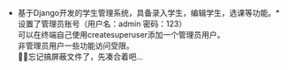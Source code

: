 * 基于Django开发的学生管理系统，具备录入学生，编辑学生，选课等功能。*  
设置了管理员账号（用户名：admin 密码：123）  
可以在终端自己使用createsuperuser添加一个管理员用户。  
非管理员用户一些功能访问受限。  
😮‍💨忘记搞屏蔽文件了，先凑合着吧...
